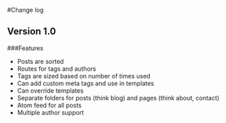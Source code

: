 #Change log

## Version 1.0
###Features

- Posts are sorted
- Routes for tags and authors
- Tags are sized based on number of times used
- Can add custom meta tags and use in templates
- Can override templates
- Separate folders for posts (think blog) and pages (think about, contact)
- Atom feed for all posts
- Multiple author support
